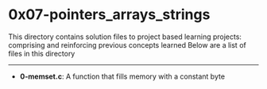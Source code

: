 # 0x07-pointers_arrays_strings
This directory contains solution files to project based learning projects: comprising and reinforcing previous concepts learned
Below are a list of files in this directory

---
- **0-memset.c**: A function that fills memory with a constant byte

